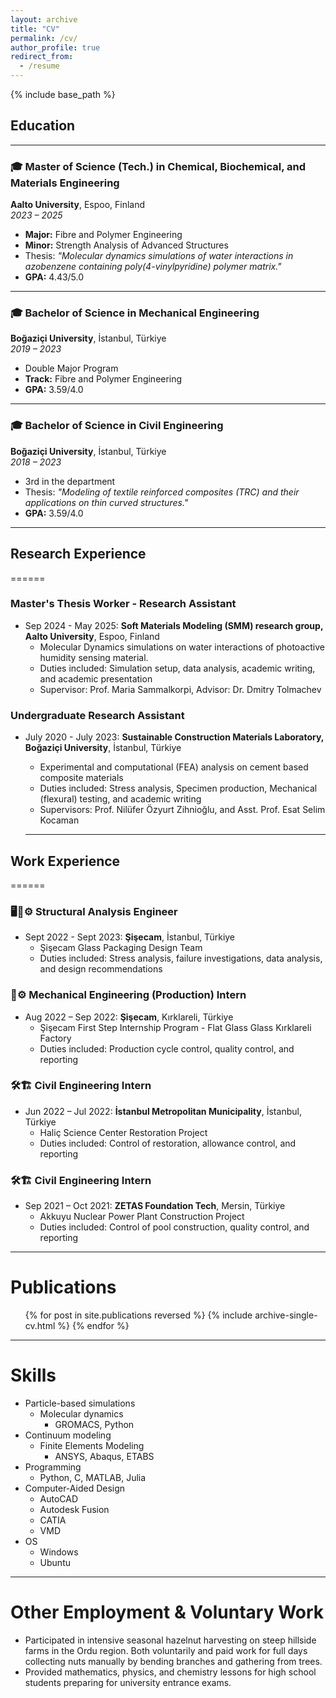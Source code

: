 ```yaml
---
layout: archive
title: "CV"
permalink: /cv/
author_profile: true
redirect_from:
  - /resume
---
```


{% include base_path %}


## Education
------

### 🎓 Master of Science (Tech.) in Chemical, Biochemical, and Materials Engineering
**Aalto University**, Espoo, Finland  
*2023 – 2025*

- **Major:** Fibre and Polymer Engineering
- **Minor:** Strength Analysis of Advanced Structures
- Thesis: *"Molecular dynamics simulations of water interactions in azobenzene containing poly(4-vinylpyridine) polymer matrix."*
- **GPA:** 4.43/5.0

---

### 🎓 Bachelor of Science in Mechanical Engineering
**Boğaziçi University**, İstanbul, Türkiye  
*2019 – 2023*

- Double Major Program
- **Track:** Fibre and Polymer Engineering
- **GPA:** 3.59/4.0

---

### 🎓 Bachelor of Science in Civil Engineering
**Boğaziçi University**, İstanbul, Türkiye  
*2018 – 2023*

- 3rd in the department
- Thesis: *"Modeling of textile reinforced composites (TRC) and their applications on thin curved structures."*
- **GPA:** 3.59/4.0

---

## Research Experience
======
### Master's Thesis Worker - Research Assistant
* Sep 2024 - May 2025: **Soft Materials Modeling (SMM) research group, Aalto University**, Espoo, Finland
  * Molecular Dynamics simulations on water interactions of photoactive humidity sensing material.
  * Duties included: Simulation setup, data analysis, academic writing, and academic presentation
  * Supervisor: Prof. Maria Sammalkorpi, Advisor: Dr. Dmitry Tolmachev 
  

### Undergraduate Research Assistant
* July 2020 - July 2023: **Sustainable Construction Materials Laboratory, Boğaziçi University**, İstanbul, Türkiye
  * Experimental and computational (FEA) analysis on cement based composite materials 
  * Duties included: Stress analysis, Specimen production, Mechanical (flexural) testing, and academic writing
  * Supervisors: Prof. Nilüfer Özyurt Zihnioğlu, and Asst. Prof. Esat Selim Kocaman 
 
  ---

## Work Experience
======
### 🖥️📐⚙️ Structural Analysis Engineer
* Sept 2022 - Sept 2023: **Şişecam**, İstanbul, Türkiye
  * Şişecam Glass Packaging Design Team
  * Duties included: Stress analysis, failure investigations, data analysis, and design recommendations 
  
### 📐⚙️ Mechanical Engineering (Production) Intern
* Aug 2022 – Sep 2022: **Şişecam**, Kırklareli, Türkiye
  * Şişecam First Step Internship Program - Flat Glass Glass Kırklareli Factory
  * Duties included: Production cycle control, quality control, and reporting
 
### 🛠️🏗️ Civil Engineering Intern
* Jun 2022 – Jul 2022: **İstanbul Metropolitan Municipality**, İstanbul, Türkiye
  * Haliç Science Center Restoration Project
  * Duties included: Control of restoration, allowance control, and reporting 

### 🛠️🏗️ Civil Engineering Intern
* Sep 2021 – Oct 2021: **ZETAS Foundation Tech**, Mersin, Türkiye
  * Akkuyu Nuclear Power Plant Construction Project
  * Duties included: Control of pool construction, quality control, and reporting 

---

Publications
======
  <ul>{% for post in site.publications reversed %}
    {% include archive-single-cv.html %}
  {% endfor %}</ul>
  
---
  
Skills
======
* Particle-based simulations
  * Molecular dynamics
    * GROMACS, Python
* Continuum modeling
  * Finite Elements Modeling
    * ANSYS, Abaqus, ETABS
* Programming
  * Python, C, MATLAB, Julia
* Computer-Aided Design
  * AutoCAD
  * Autodesk Fusion
  * CATIA
  * VMD
* OS
  * Windows
  * Ubuntu

---
  
Other Employment & Voluntary Work
======
* Participated in intensive seasonal hazelnut harvesting on steep hillside farms in the Ordu region. Both voluntarily and paid work for full days collecting nuts manually by bending branches and gathering from trees.
* Provided mathematics, physics, and chemistry lessons for high school students preparing for university entrance exams.
